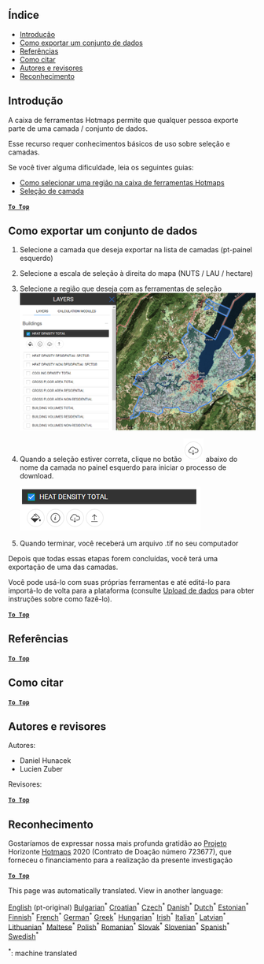 <h2> Índice </h2><ul><li> <a href="#Introduction">Introdução</a> </li><li> <a href="#How-to-export-a-dataset">Como exportar um conjunto de dados</a> </li><li> <a href="#References">Referências</a> </li><li> <a href="#How-to-cite">Como citar</a> </li><li> <a href="#Authors-and-reviewers">Autores e revisores</a> </li><li> <a href="#Acknowledgement">Reconhecimento</a> </li></ul><h2> Introdução </h2><p> A caixa de ferramentas Hotmaps permite que qualquer pessoa exporte parte de uma camada / conjunto de dados. </p><p> Esse recurso requer conhecimentos básicos de uso sobre seleção e camadas. </p><p> Se você tiver alguma dificuldade, leia os seguintes guias: </p><ul><li> <a href="How-to-select-a-region-in-the-Hotmaps-toolbox">Como selecionar uma região na caixa de ferramentas Hotmaps</a> </li><li> <a href="Layer-section">Seleção de camada</a> </li></ul><p><ins> <code><strong><a href="#table-of-contents">To Top</a></strong></code> </ins> </p><h2> Como exportar um conjunto de dados </h2><ol><li><p> Selecione a camada que deseja exportar na lista de camadas (pt-painel esquerdo) </p></li><li><p> Selecione a escala de seleção à direita do mapa (NUTS / LAU / hectare) </p></li><li><p> Selecione a região que deseja com as ferramentas de seleção <img alt="export_selection" src="images/export_selection.png"/></p></li><li><p> Quando a seleção estiver correta, clique no botão <img alt="botão exportar" src="images/layer-export-btn.png"/> abaixo do nome da camada no painel esquerdo para iniciar o processo de download. </p><p><img alt="opções de camada" src="images/layer-options.png"/></p></li><li><p> Quando terminar, você receberá um arquivo .tif no seu computador </p></li></ol><p> Depois que todas essas etapas forem concluídas, você terá uma exportação de uma das camadas. </p><p> Você pode usá-lo com suas próprias ferramentas e até editá-lo para importá-lo de volta para a plataforma (consulte <a href="Data_upload">Upload de dados</a> para obter instruções sobre como fazê-lo). </p><p><ins> <code><strong><a href="#table-of-contents">To Top</a></strong></code> </ins> </p><h2> Referências </h2><p><ins> <code><strong><a href="#table-of-contents">To Top</a></strong></code> </ins> </p><h2> Como citar </h2><p><ins> <code><strong><a href="#table-of-contents">To Top</a></strong></code> </ins> </p><h2> Autores e revisores </h2><p> Autores: </p><ul><li> Daniel Hunacek </li><li> Lucien Zuber </li></ul><p> Revisores: </p><p><ins> <code><strong><a href="#table-of-contents">To Top</a></strong></code> </ins> </p><h2> Reconhecimento </h2><p> Gostaríamos de expressar nossa mais profunda gratidão ao <a href="https://www.hotmaps-project.eu">Projeto</a> Horizonte <a href="https://www.hotmaps-project.eu">Hotmaps</a> 2020 (Contrato de Doação número 723677), que forneceu o financiamento para a realização da presente investigação </p><p><ins> <code><strong><a href="#table-of-contents">To Top</a></strong></code> </ins> </p>

This page was automatically translated. View in another language:

[English](../en/Data-export-functionalities.md) (pt-original) [Bulgarian](../bg/Data-export-functionalities.md)<sup>\*</sup> [Croatian](../hr/Data-export-functionalities.md)<sup>\*</sup> [Czech](../cs/Data-export-functionalities.md)<sup>\*</sup> [Danish](../da/Data-export-functionalities.md)<sup>\*</sup> [Dutch](../nl/Data-export-functionalities.md)<sup>\*</sup> [Estonian](../et/Data-export-functionalities.md)<sup>\*</sup> [Finnish](../fi/Data-export-functionalities.md)<sup>\*</sup> [French](../fr/Data-export-functionalities.md)<sup>\*</sup> [German](../de/Data-export-functionalities.md)<sup>\*</sup> [Greek](../el/Data-export-functionalities.md)<sup>\*</sup> [Hungarian](../hu/Data-export-functionalities.md)<sup>\*</sup> [Irish](../ga/Data-export-functionalities.md)<sup>\*</sup> [Italian](../it/Data-export-functionalities.md)<sup>\*</sup> [Latvian](../lv/Data-export-functionalities.md)<sup>\*</sup> [Lithuanian](../lt/Data-export-functionalities.md)<sup>\*</sup> [Maltese](../mt/Data-export-functionalities.md)<sup>\*</sup> [Polish](../pl/Data-export-functionalities.md)<sup>\*</sup>  [Romanian](../ro/Data-export-functionalities.md)<sup>\*</sup> [Slovak](../sk/Data-export-functionalities.md)<sup>\*</sup> [Slovenian](../sl/Data-export-functionalities.md)<sup>\*</sup> [Spanish](../es/Data-export-functionalities.md)<sup>\*</sup> [Swedish](../sv/Data-export-functionalities.md)<sup>\*</sup> 

<sup>\*</sup>: machine translated
